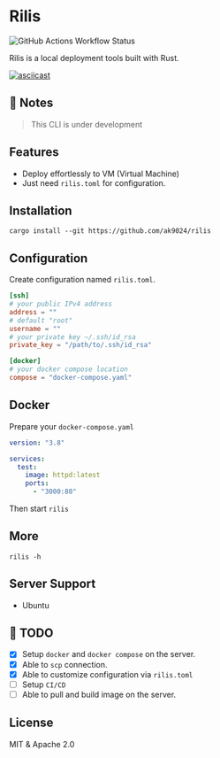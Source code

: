 # Rilis

![GitHub Actions Workflow Status](https://img.shields.io/github/actions/workflow/status/ak9024/rilis/ci.yml?style=for-the-badge)

Rilis is a local deployment tools built with Rust.

[![asciicast](https://asciinema.org/a/680195.svg)](https://asciinema.org/a/680195)

## 🚧 Notes

> This CLI is under development

## Features

- Deploy effortlessly to VM (Virtual Machine)
- Just need `rilis.toml` for configuration.

## Installation

```shell
cargo install --git https://github.com/ak9024/rilis
```

## Configuration

Create configuration named `rilis.toml`.

```toml
[ssh]
# your public IPv4 address
address = ""
# default "root"
username = ""
# your private key ~/.ssh/id_rsa
private_key = "/path/to/.ssh/id_rsa"

[docker]
# your docker compose location
compose = "docker-compose.yaml"
```

## Docker

Prepare your `docker-compose.yaml`

```yaml
version: "3.8"

services:
  test:
    image: httpd:latest
    ports:
      - "3000:80"
```

Then start `rilis`

## More

```shell
rilis -h
```

## Server Support

- Ubuntu

## 🚧 TODO

- [x] Setup `docker` and `docker compose` on the server.
- [x] Able to `scp` connection.
- [x] Able to customize configuration via `rilis.toml`
- [ ] Setup `CI/CD`
- [ ] Able to pull and build image on the server.

## License

MIT & Apache 2.0
